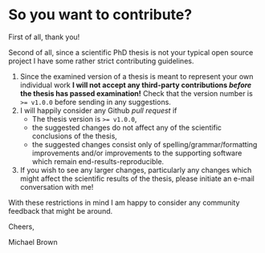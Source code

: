 # So you want to contribute?

First of all, thank you!

Second of all, since a scientific PhD thesis is not your typical open source project I have some rather strict contributing guidelines.

1. Since the examined version of a thesis is meant to represent your own individual work **I will not accept any third-party contributions _before_ the thesis has passed examination!**
Check that the version number is `>= v1.0.0` before sending in any suggestions.
2. I will happily consider any Github _pull request_ if
    - The thesis version is `>= v1.0.0`,
    - the suggested changes do not affect any of the scientific conclusions of the thesis,
    - the suggested changes consist only of spelling/grammar/formatting improvements and/or improvements to the supporting software which remain end-results-reproducible.
3. If you wish to see any larger changes, particularly any changes which might affect the scientific results of the thesis, please initiate an e-mail conversation with me!

With these restrictions in mind I am happy to consider any community feedback that might be around.

Cheers,

Michael Brown
